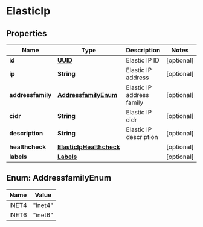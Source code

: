 # ElasticIp

## Properties
Name | Type | Description | Notes
------------ | ------------- | ------------- | -------------
**id** | [**UUID**](UUID.md) | Elastic IP ID |  [optional]
**ip** | **String** | Elastic IP address |  [optional]
**addressfamily** | [**AddressfamilyEnum**](#AddressfamilyEnum) | Elastic IP address family |  [optional]
**cidr** | **String** | Elastic IP cidr |  [optional]
**description** | **String** | Elastic IP description |  [optional]
**healthcheck** | [**ElasticIpHealthcheck**](ElasticIpHealthcheck.md) |  |  [optional]
**labels** | [**Labels**](Labels.md) |  |  [optional]

<a name="AddressfamilyEnum"></a>
## Enum: AddressfamilyEnum
Name | Value
---- | -----
INET4 | &quot;inet4&quot;
INET6 | &quot;inet6&quot;
